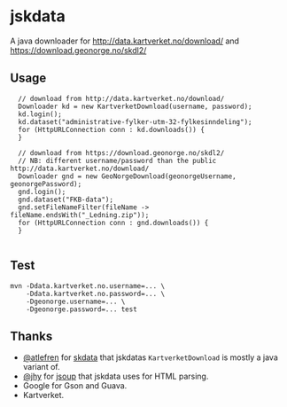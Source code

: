 # jskdata

A java downloader for http://data.kartverket.no/download/ and https://download.geonorge.no/skdl2/

## Usage
```
  // download from http://data.kartverket.no/download/
  Downloader kd = new KartverketDownload(username, password);
  kd.login();
  kd.dataset("administrative-fylker-utm-32-fylkesinndeling");
  for (HttpURLConnection conn : kd.downloads()) {
  }
  
  // download from https://download.geonorge.no/skdl2/
  // NB: different username/password than the public http://data.kartverket.no/download/
  Downloader gnd = new GeoNorgeDownload(geonorgeUsername, geonorgePassword);
  gnd.login();
  gnd.dataset("FKB-data");
  gnd.setFileNameFilter(fileName -> fileName.endsWith("_Ledning.zip"));
  for (HttpURLConnection conn : gnd.downloads()) {
  }
  
```

## Test
```
mvn -Ddata.kartverket.no.username=... \
    -Ddata.kartverket.no.password=... \
    -Dgeonorge.username=... \
    -Dgeonorge.password=... test
```

## Thanks
* [@atlefren](https://github.com/atlefren/) for [skdata](https://github.com/atlefren/skdata) that jskdatas `KartverketDownload` is mostly a java variant of.
* [@jhy](https://github.com/jhy/) for [jsoup](https://github.com/jhy/jsoup) that jskdata uses for HTML parsing.
* Google for Gson and Guava.
* Kartverket.

